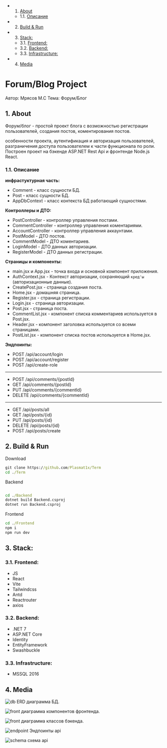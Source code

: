 <!-- vscode-markdown-toc -->
* 1. [About](#About)
	* 1.1. [Описание](#)
* 2. [Build & Run](#BuildRun)
* 3. [Stack:](#Stack:)
	* 3.1. [Frontend:](#Frontend:)
	* 3.2. [Backend:](#Backend:)
	* 3.3. [Infrastructure:](#Infrastructure:)
* 4. [Media](#Media)

<!-- vscode-markdown-toc-config
	numbering=true
	autoSave=true
	/vscode-markdown-toc-config -->
<!-- /vscode-markdown-toc -->
# Forum/Blog Project
Автор: Мрясов М.С
Тема: Форум/Блог

##  1. <a name='About'></a>About
Форум/блог - простой проект блога с возможностью регистрации пользователей,
создания постов, коментирования постов. 

особенности проекта, аутентификация и авторизация пользователей, разграничения доступа пользователем к части функционала по роли. Построен проект на бэкенде ASP.NET Rest Api и фронтенде Node.js React.

###  1.1. <a name=''></a>Описание

**инфрастуктурная часть:**  
- Comment - класс сущности БД.  
- Post - класс сущности БД.  
- AppDbContext - класс контекста БД работающий сущностями.   

**Контроллеры и ДТО:**  
- PostController - контроллер управления постами.  
- CommentController - контроллер управления коментариями.  
- AccountController - контроллер управления аккаунтами.  
- PostModel - ДТО постов.  
- CommentModel - ДТО коментариев.  
- LoginModel - ДТО данных авторизации.  
- RegisterModel - ДТО данных регистрации.

**Страницы и компоненты:**  
- main.jsx и App.jsx - точка входа и основной компонент приложения.
- AuthContext.jsx - Контекст авторизации, сохраняющий `кред'ы` (авторизационные данные).
- CreatePost.jsx - страница создания поста.
- Home.jsx - домашняя страница.
- Register.jsx - страница регистрации.
- Login.jsx - страница авторизации.
- Post.jsx - страница поста.
- CommentList.jsx - компонент списка комментариев используется в Post.jsx.
- Header.jsx - компонент заголовка используется со всеми страницами.
- PostList.jsx - компонент списка постов используется в Home.jsx.

**Эндпоинты:**
- POST /api/account/login
- POST /api/account/register
- POST /api/create-role
---
- POST /api/comments/{postId}
- GET /api/comments/{postId}
- PUT /api/comments/{commentId}
- DELETE /api/comments/{commentId}
---
- GET /api/posts/all
- GET /api/posts/{id}
- PUT /api/posts/{id}
- DELETE /api/posts/{id}
- POST /api/posts/create

##  2. <a name='BuildRun'></a>Build & Run

Download
```cmd
git clone https://github.com/Plasmat1x/Term
cd ./Term
```

Backend
```cmd

cd ./Backend
dotnet build Backend.csproj
dotnet run Backend.csproj
```

Frontend
```cmd
cd ./Frontend
npm i
npm run dev
```

##  3. <a name='Stack:'></a>Stack:
###  3.1. <a name='Frontend:'></a>Frontend:
- JS
- React
- Vite
- Tailwindcss
- Antd
- Reactrouter
- axios
 

###  3.2. <a name='Backend:'></a>Backend:
- .NET 7
- ASP.NET Core
- Identity
- EntityFramework
- Swashbuckle

###  3.3. <a name='Infrastructure:'></a>Infrastructure:
- MSSQL 2016

##  4. <a name='Media'></a>Media
![db](./GitItems/db.png)
ERD диаграмма БД.

![front](./GitItems/Term-Frontend.drawio.svg)
диаграмма компонентов фронтенда.

![front](./GitItems/Term-Backend.drawio.svg)
диаграмма классов бэкенда.

![endpoint](./GitItems/endpoints.png)
Эндпоинты api

![schema](./GitItems/schema.png)
схема api

